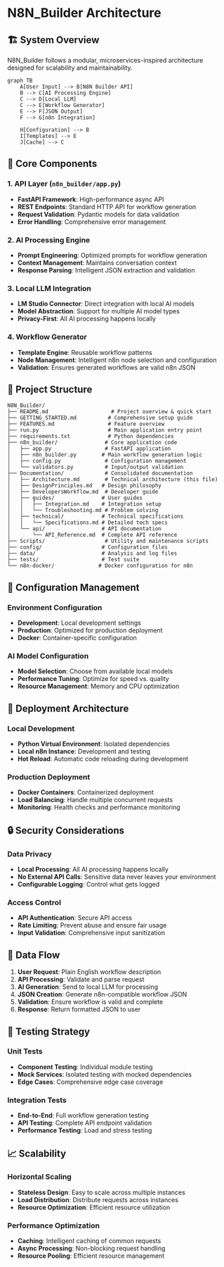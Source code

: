 # N8N_Builder Architecture

## 🏗️ System Overview

N8N_Builder follows a modular, microservices-inspired architecture designed for scalability and maintainability.

```mermaid
graph TB
    A[User Input] --> B[N8N Builder API]
    B --> C[AI Processing Engine]
    C --> D[Local LLM]
    C --> E[Workflow Generator]
    E --> F[JSON Output]
    F --> G[n8n Integration]
    
    H[Configuration] --> B
    I[Templates] --> E
    J[Cache] --> C
```

## 🧩 Core Components

### 1. API Layer (`n8n_builder/app.py`)
- **FastAPI Framework**: High-performance async API
- **REST Endpoints**: Standard HTTP API for workflow generation
- **Request Validation**: Pydantic models for data validation
- **Error Handling**: Comprehensive error management

### 2. AI Processing Engine
- **Prompt Engineering**: Optimized prompts for workflow generation
- **Context Management**: Maintains conversation context
- **Response Parsing**: Intelligent JSON extraction and validation

### 3. Local LLM Integration
- **LM Studio Connector**: Direct integration with local AI models
- **Model Abstraction**: Support for multiple AI model types
- **Privacy-First**: All AI processing happens locally

### 4. Workflow Generator
- **Template Engine**: Reusable workflow patterns
- **Node Management**: Intelligent n8n node selection and configuration
- **Validation**: Ensures generated workflows are valid n8n JSON

## 📁 Project Structure

```
N8N_Builder/
├── README.md                    # Project overview & quick start
├── GETTING_STARTED.md          # Comprehensive setup guide
├── FEATURES.md                 # Feature overview
├── run.py                      # Main application entry point
├── requirements.txt            # Python dependencies
├── n8n_builder/               # Core application code
│   ├── app.py                 # FastAPI application
│   ├── n8n_builder.py        # Main workflow generation logic
│   ├── config.py              # Configuration management
│   └── validators.py          # Input/output validation
├── Documentation/             # Consolidated documentation
│   ├── Architecture.md        # Technical architecture (this file)
│   ├── DesignPrinciples.md   # Design philosophy
│   ├── DevelopersWorkflow.md  # Developer guide
│   ├── guides/               # User guides
│   │   ├── Integration.md    # Integration setup
│   │   └── Troubleshooting.md # Problem solving
│   ├── technical/            # Technical specifications
│   │   └── Specifications.md # Detailed tech specs
│   └── api/                  # API documentation
│       └── API_Reference.md  # Complete API reference
├── Scripts/                   # Utility and maintenance scripts
├── config/                   # Configuration files
├── data/                     # Analysis and log files
├── tests/                    # Test suite
└── n8n-docker/              # Docker configuration for n8n
```

## 🔧 Configuration Management

### Environment Configuration
- **Development**: Local development settings
- **Production**: Optimized for production deployment
- **Docker**: Container-specific configuration

### AI Model Configuration
- **Model Selection**: Choose from available local models
- **Performance Tuning**: Optimize for speed vs. quality
- **Resource Management**: Memory and CPU optimization

## 🚀 Deployment Architecture

### Local Development
- **Python Virtual Environment**: Isolated dependencies
- **Local n8n Instance**: Development and testing
- **Hot Reload**: Automatic code reloading during development

### Production Deployment
- **Docker Containers**: Containerized deployment
- **Load Balancing**: Handle multiple concurrent requests
- **Monitoring**: Health checks and performance monitoring

## 🔒 Security Considerations

### Data Privacy
- **Local Processing**: All AI processing happens locally
- **No External API Calls**: Sensitive data never leaves your environment
- **Configurable Logging**: Control what gets logged

### Access Control
- **API Authentication**: Secure API access
- **Rate Limiting**: Prevent abuse and ensure fair usage
- **Input Validation**: Comprehensive input sanitization

## 🔄 Data Flow

1. **User Request**: Plain English workflow description
2. **API Processing**: Validate and parse request
3. **AI Generation**: Send to local LLM for processing
4. **JSON Creation**: Generate n8n-compatible workflow JSON
5. **Validation**: Ensure workflow is valid and complete
6. **Response**: Return formatted JSON to user

## 🧪 Testing Strategy

### Unit Tests
- **Component Testing**: Individual module testing
- **Mock Services**: Isolated testing with mocked dependencies
- **Edge Cases**: Comprehensive edge case coverage

### Integration Tests
- **End-to-End**: Full workflow generation testing
- **API Testing**: Complete API endpoint validation
- **Performance Testing**: Load and stress testing

## 📈 Scalability

### Horizontal Scaling
- **Stateless Design**: Easy to scale across multiple instances
- **Load Distribution**: Distribute requests across instances
- **Resource Optimization**: Efficient resource utilization

### Performance Optimization
- **Caching**: Intelligent caching of common requests
- **Async Processing**: Non-blocking request handling
- **Resource Pooling**: Efficient resource management
